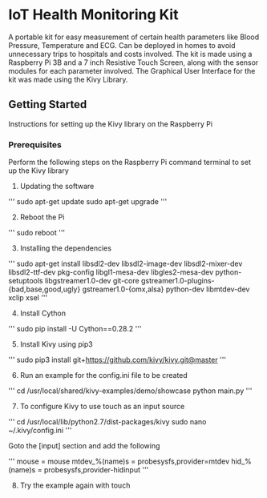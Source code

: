 # IoT Health Monitoring Kit

A portable kit for easy measurement of certain health parameters like Blood Pressure, Temperature and ECG. Can be deployed in homes to avoid unnecessary trips to hospitals and costs involved. The kit is made using a Raspberry Pi 3B and a 7 inch Resistive Touch Screen, along with the sensor modules for each parameter involved. The Graphical User Interface for the kit was made using the Kivy Library.

## Getting Started

Instructions for setting up the Kivy library on the Raspberry Pi

### Prerequisites

Perform the following steps on the Raspberry Pi command terminal to set up the Kivy library

1. Updating the software

'''
sudo apt-get update
sudo apt-get upgrade
'''

2. Reboot the Pi

'''
sudo reboot
'''

3. Installing the dependencies

'''
sudo apt-get install libsdl2-dev libsdl2-image-dev libsdl2-mixer-dev libsdl2-ttf-dev pkg-config libgl1-mesa-dev libgles2-mesa-dev python-setuptools libgstreamer1.0-dev git-core gstreamer1.0-plugins-{bad,base,good,ugly} gstreamer1.0-{omx,alsa} python-dev libmtdev-dev xclip xsel
'''

4. Install Cython

'''
sudo pip install -U Cython==0.28.2
'''

5. Install Kivy using pip3

'''
sudo pip3 install git+https://github.com/kivy/kivy.git@master
'''

6. Run an example for the config.ini file to be created

'''
cd /usr/local/shared/kivy-examples/demo/showcase
python main.py
'''

7. To configure Kivy to use touch as an input source

'''
cd /usr/local/lib/python2.7/dist-packages/kivy
sudo nano ~/.kivy/config.ini
'''

Goto the [input] section and add the following

'''
mouse = mouse
mtdev_%(name)s = probesysfs,provider=mtdev
hid_%(name)s = probesysfs,provider-hidinput
'''

8. Try the example again with touch